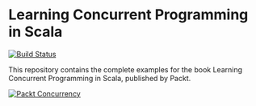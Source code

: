 Learning Concurrent Programming in Scala
========================================

[![Build Status](https://travis-ci.org/concurrent-programming-in-scala/learning-examples.svg?branch=master)](https://travis-ci.org/concurrent-programming-in-scala/learning-examples)

This repository contains the complete examples for the book Learning Concurrent Programming in Scala, published by Packt.

[![Packt Concurrency](concurrency-scala-book.jpg)](https://www.packtpub.com/application-development/learning-concurrent-programming-scala)

